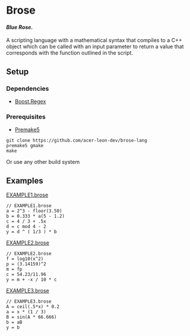 # Brose

#### *Blue Rose.*

A scripting language with a mathematical syntax that compiles to a C++ object which can be called with an input parameter to return a value that corresponds with the function outlined in the script.

## Setup

### Dependencies
- [Boost.Regex](https://github.com/boostorg/regex)

### Prerequisites
- [Premake5](https://github.com/premake/premake-core)

```
git clone https://github.com/acer-leon-dev/brose-lang
premake5 gmake
make
```
Or use any other build system

## Examples

[EXAMPLE1.brose](docs\Examples\EXAMPLE1.brose)
```
// EXAMPLE1.brose
a = 2^3 - floor(3.50)
b = 0.333 * a(5 - 1.2)
c = 4 / 3 + .5x
d = c mod 4 - 2
y = d ^ ( 1/3 ) * b
```

[EXAMPLE2.brose](docs\Examples\EXAMPLE2.brose)
```
// EXAMPLE2.brose
f = log10(x^2)
p = (3.14159)^2
m = fp
c = 54.23/11.96
y = m + -x / 10 * c
```

[EXAMPLE3.brose](docs\Examples\EXAMPLE3.brose)
```
// EXAMPLE3.brose
A = ceil(.5*x) * 0.2
a = x * (1 / 3)
B = sin(A * 66.666)
b = aB
y = b
```
